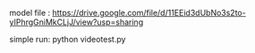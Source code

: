 model file : https://drive.google.com/file/d/11EEid3dUbNo3s2to-yIPhrgGniMkCLjJ/view?usp=sharing

simple run: 
python videotest.py
